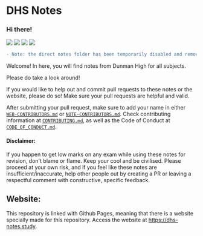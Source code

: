 # DHS Notes
### Hi there!

<img src="https://img.shields.io/github/repo-size/weiyi-m/dhs-notes"> <img src="https://img.shields.io/tokei/lines/github/weiyi-m/dhs-notes"> <img src="https://img.shields.io/github/issues-pr-closed/weiyi-m/dhs-notes">  <img src="https://img.shields.io/badge/license-MIT-brightgreen">

```diff
- Note: the direct notes folder has been temporarily disabled and removed.
```

Welcome! In here, you will find notes from Dunman High for all subjects.

Please do take a look around! 

If you would like to help out and commit pull requests to these notes or the website, please do so! Make sure your pull requests are helpful and valid.

After submitting your pull request, make sure to add your name in either [`WEB-CONTRIBUTORS.md`](.github/WEB-CONTRIBUTORS.md) or [`NOTE-CONTRIBUTORS.md`](.github/NOTE-CONTRIBUTORS.md). Check contributing information at [`CONTRIBUTING.md`](CONTRIBUTING.md), as well as the Code of Conduct at [`CODE_OF_CONDUCT.md`](.github/CODE_OF_CONDUCT.md).

#### Disclaimer:
If you happen to get low marks on any exam while using these notes for revision, don't blame or flame. Keep your cool and be civilised. Please proceed at your own risk, and if you feel like these notes are insufficient/inaccurate, help other people out by creating a PR or leaving a respectful comment with constructive, specific feedback.

## Website:
This repository is linked with Github Pages, meaning that there is a website specially made for this repository.
Access the website at https://dhs-notes.study.



